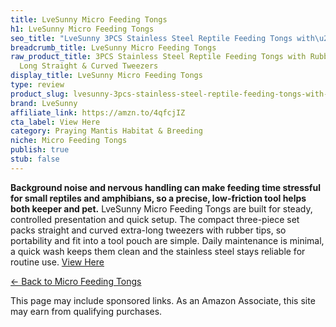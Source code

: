 ```yaml
---
title: LveSunny Micro Feeding Tongs
h1: LveSunny Micro Feeding Tongs
seo_title: "LveSunny 3PCS Stainless Steel Reptile Feeding Tongs with\u2026"
breadcrumb_title: LveSunny Micro Feeding Tongs
raw_product_title: 3PCS Stainless Steel Reptile Feeding Tongs with Rubber Tip, Extra
  Long Straight & Curved Tweezers
display_title: LveSunny Micro Feeding Tongs
type: review
product_slug: lvesunny-3pcs-stainless-steel-reptile-feeding-tongs-with-rubber-tip-ext-4c01fc01
brand: LveSunny
affiliate_link: https://amzn.to/4qfcjIZ
cta_label: View Here
category: Praying Mantis Habitat & Breeding
niche: Micro Feeding Tongs
publish: true
stub: false
---
```


<div id="intro" class="full-width">
  <p><strong>Background noise and nervous handling can make feeding time stressful for small reptiles and amphibians, so a precise, low-friction tool helps both keeper and pet.</strong> LveSunny Micro Feeding Tongs are built for steady, controlled presentation and quick setup. The compact three-piece set packs straight and curved extra-long tweezers with rubber tips, so portability and fit into a tool pouch are simple. Daily maintenance is minimal, a quick wash keeps them clean and the stainless steel stays reliable for routine use. <a href="https://
<p><a class="btn" href="https://amzn.to/4qfcjIZ" target="_blank" rel="nofollow sponsored noopener">View Here</a></p>
<p><a href="/roundups/praying-mantis-habitat-breeding/micro-feeding-tongs/">← Back to Micro Feeding Tongs</a></p>
<aside class="disclosure">This page may include sponsored links. As an Amazon Associate, this site may earn from qualifying purchases.</aside>
